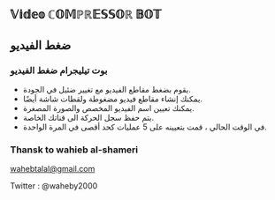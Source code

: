 ## 𝕍𝕚𝕕𝕖𝕠 ℂ𝕆𝕄ℙℝ𝔼𝕊𝕊𝕆ℝ 𝔹𝕆𝕋  

## ضغط الفيديو

### بوت تيليجرام ضغط الفيديو  
- يقوم بضغط مقاطع الفيديو مع تغيير ضئيل في الجودة.
- يمكنك إنشاء مقاطع فيديو مضغوطة ولقطات شاشة أيضًا.
- يمكنك تعيين اسم الفيديو المخصص والصورة المصغرة.
- يتم حفظ سجل الحركة الى قناتك الخاصة.
- في الوقت الحالي ، قمت بتعيينه على 5 عمليات كحد أقصى في المرة الواحدة.




### Thansk to wahieb al-shameri

wahebtalal@gmail.com

Twitter : @waheby2000
